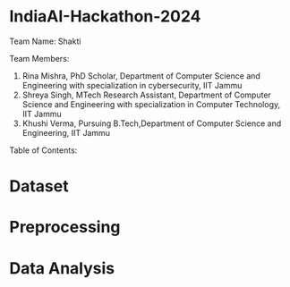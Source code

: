 # IndiaAI-Hackathon-2024


Team Name: 
Shakti

Team Members:
1. Rina Mishra, PhD Scholar, Department of Computer Science and Engineering with specialization in cybersecurity, IIT Jammu
2. Shreya Singh, MTech Research Assistant, Department of Computer Science and Engineering with specialization in Computer Technology, IIT Jammu
3. Khushi Verma, Pursuing B.Tech,Department of Computer Science and Engineering, IIT Jammu

Table of Contents:
# Dataset
# Preprocessing
# Data Analysis
